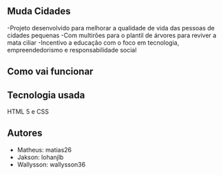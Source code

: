 ## Muda Cidades
 -Projeto desenvolvido para melhorar a qualidade de vida das pessoas de cidades pequenas
 -Com multirões para o plantil de árvores  para reviver a mata ciliar
 -Incentivo a educação com o foco em tecnologia, empreendedorismo e responsabilidade social

## Como vai funcionar

## Tecnologia usada
HTML 5 e CSS

## Autores
- Matheus: matias26
- Jakson: lohanjlb
- Wallysson: wallysson36
